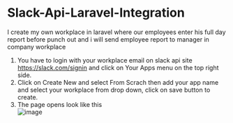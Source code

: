 # Slack-Api-Laravel-Integration
I create my own workplace in laravel where our employees enter his full day report before punch out and i will send employee report to manager in company workplace



1) You have to login with your workplace email on slack api site https://slack.com/signin  and click on Your Apps menu on the top right side.
2) Click on Create New and select From Scrach then add your app name and select your workplace from drop down, click on save button to create.
3) The page opens look like this  
![image](https://github.com/user-attachments/assets/9e57978a-597e-4ae0-9098-382430e00cd5)
 
